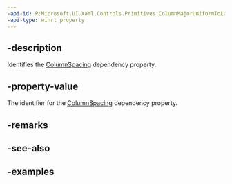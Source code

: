 ```yaml
---
-api-id: P:Microsoft.UI.Xaml.Controls.Primitives.ColumnMajorUniformToLargestGridLayout.ColumnSpacingProperty
-api-type: winrt property
---
```


## -description

Identifies the [ColumnSpacing](columnmajoruniformtolargestgridlayout_columnspacing.md) dependency property.

## -property-value

The identifier for the [ColumnSpacing](columnmajoruniformtolargestgridlayout_columnspacing.md) dependency property.

## -remarks

## -see-also

## -examples

